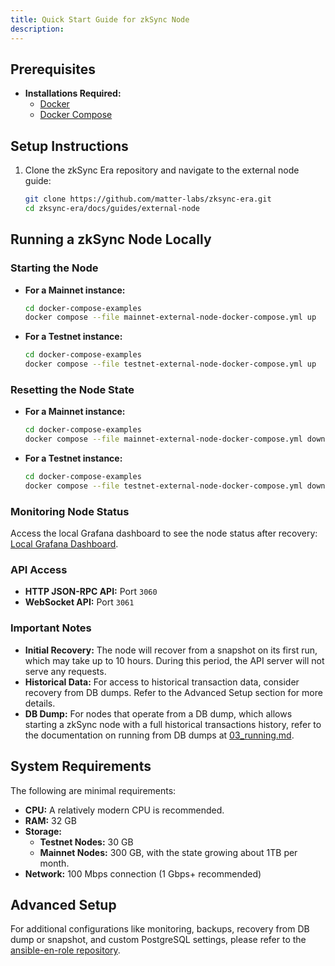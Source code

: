 ```yaml
---
title: Quick Start Guide for zkSync Node
description:
---
```


## Prerequisites

- **Installations Required:**
  - [Docker](https://docs.docker.com/get-docker/)
  - [Docker Compose](https://docs.docker.com/compose/install/)

## Setup Instructions

1. Clone the zkSync Era repository and navigate to the external node guide:

   ```bash
   git clone https://github.com/matter-labs/zksync-era.git
   cd zksync-era/docs/guides/external-node
   ```

## Running a zkSync Node Locally

### Starting the Node

- **For a Mainnet instance:**

  ```bash
  cd docker-compose-examples
  docker compose --file mainnet-external-node-docker-compose.yml up
  ```

- **For a Testnet instance:**

  ```bash
  cd docker-compose-examples
  docker compose --file testnet-external-node-docker-compose.yml up
  ```

### Resetting the Node State

- **For a Mainnet instance:**

  ```bash
  cd docker-compose-examples
  docker compose --file mainnet-external-node-docker-compose.yml down --volumes
  ```

- **For a Testnet instance:**

  ```bash
  cd docker-compose-examples
  docker compose --file testnet-external-node-docker-compose.yml down --volumes
  ```

### Monitoring Node Status

Access the local Grafana dashboard to see the node status after recovery:
[Local Grafana Dashboard](http://localhost:3000/d/0/external-node).

### API Access

- **HTTP JSON-RPC API:** Port `3060`
- **WebSocket API:** Port `3061`

### Important Notes

- **Initial Recovery:** The node will recover from a snapshot on its first run, which may take up to 10 hours. During
this period, the API server will not serve any requests.
- **Historical Data:** For access to historical transaction data, consider recovery from DB dumps. Refer to the Advanced Setup section for more details.
- **DB Dump:** For nodes that operate from a DB dump, which allows starting a zkSync node with a full historical
transactions history, refer to the documentation on running from DB dumps at [03_running.md](https://github.com/matter-labs/zksync-era/blob/main/docs/guides/external-node/03_running.md).

## System Requirements

The following are minimal requirements:

- **CPU:** A relatively modern CPU is recommended.
- **RAM:** 32 GB
- **Storage:**
  - **Testnet Nodes:** 30 GB
  - **Mainnet Nodes:** 300 GB, with the state growing about 1TB per month.
- **Network:** 100 Mbps connection (1 Gbps+ recommended)

## Advanced Setup

For additional configurations like monitoring, backups, recovery from DB dump or snapshot, and custom PostgreSQL
settings, please refer to the [ansible-en-role repository](https://github.com/matter-labs/ansible-en-role).
